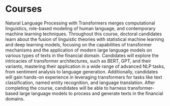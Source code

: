 # Courses

Natural Language Processing with Transformers merges computational linguistics, role-based modeling of human language, and contemporary machine learning techniques. Throughout this course, doctoral candidates learn about the fusion of linguistic theories with statistical machine learning and deep learning models, focusing on the capabilities of transformer mechanisms and the application of modern large language models on various types of texts in the financial domain. Candidates will explore the intricacies of transformer architectures, such as BERT, GPT, and their variants, mastering their application in a wide range of advanced NLP tasks, from sentiment analysis to language generation. Additionally, candidates will gain hands-on experience in leveraging transformers for tasks like text classification, named entity recognition, and language translation. After completing the course, candidates will be able to harness transformer-based large language models to process and generate texts in the financial domains.
